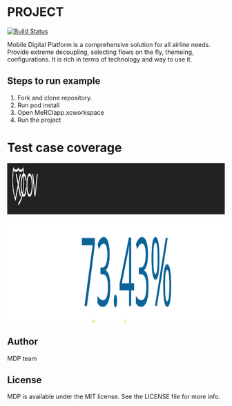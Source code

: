 # PROJECT

[![Build Status](https://1.bp.blogspot.com/-cWVgcOaZRyA/U8QuI4RynII/AAAAAAAAAGc/nAbVkwYjTBg/s1600/image01.png)](https://travis-ci.org/ReSwift/ReSwift)

Mobile Digital Platform is a comprehensive solution for all airline needs. Provide extreme decoupling, selecting flows on the fly, themeing, configurations.
It is rich in terms of technology and way to use it.


## Steps to run example
1. Fork and clone repository.
2. Run pod install
3. Open MeRCIapp.xcworkspace
4. Run the project

# Test case coverage

<p>
    <img src="MeRCIapp/AppImages/Coverage.png" width="1760" height="368" />
</p>

## Author

MDP team


## License

MDP is available under the MIT license. See the LICENSE file for more info.
